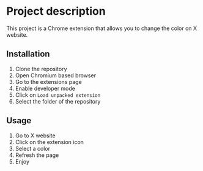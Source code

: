 # Project description

This project is a Chrome extension that allows you to change the color on X website.

## Installation

1. Clone the repository
2. Open Chromium based browser
3. Go to the extensions page
4. Enable developer mode
5. Click on `Load unpacked extension`
6. Select the folder of the repository

## Usage

1. Go to X website
2. Click on the extension icon
3. Select a color
4. Refresh the page
5. Enjoy